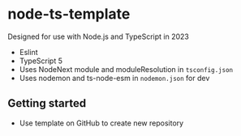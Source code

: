 # node-ts-template

Designed for use with Node.js and TypeScript in 2023

- Eslint
- TypeScript 5
- Uses NodeNext module and moduleResolution in `tsconfig.json`
- Uses nodemon and ts-node-esm in `nodemon.json` for dev

## Getting started
- Use template on GitHub to create new repository
